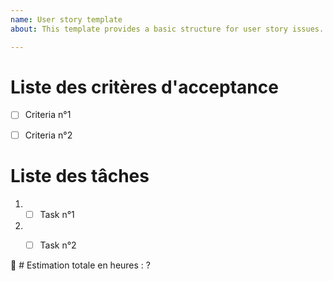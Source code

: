 ```yaml
---
name: User story template
about: This template provides a basic structure for user story issues.

---
```


# Liste des critères d'acceptance

- [ ] Criteria n°1
- [ ] Criteria n°2


# Liste des tâches

1. - [ ] Task n°1
2. - [ ] Task n°2


:calendar: # Estimation totale en heures : ?




